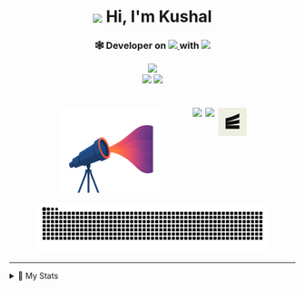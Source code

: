 <h1 align="center">
  <img src="https://media.giphy.com/media/v1.Y2lkPWVjZjA1ZTQ3eXpuazljNjdnODNobWx4NWg5a3FlN2oydXBpenE0M2dvamx6NmJmMyZlcD12MV9naWZzX3NlYXJjaCZjdD1n/3oKIPtjElfqwMOTbH2/giphy.gif" width="100" style="vertical-align: middle;"/> 
  Hi, I'm Kushal 
</h1>

<h3 align="center">🕸️ Developer on  
  <a href="https://fedoraproject.org/">
    <img src="https://upload.wikimedia.org/wikipedia/commons/4/41/Fedora_icon_%282021%29.svg" height="30" />
  </a> 
  with  
  <a href="https://neovim.io/">
    <img src="https://skillicons.dev/icons?i=neovim" height="30" />
  </a>
</h3>



<div align="center">
  <img src="https://skillicons.dev/icons?i=ts,go,next,bun,express" /><br/>
  <img src="https://skillicons.dev/icons?i=tailwind,mongodb,firebase" />
  <img src="https://cdn.jsdelivr.net/gh/homarr-labs/dashboard-icons/svg/podman.svg" height="50" />
</div>


<h1 align="center">
<img src="https://raw.githubusercontent.com/kushalsdesk/kushalsdesk/refs/heads/main/assets/telescope.png" height="150" width="180" style="vertical-align: middle; margin-right: 50px; "/> 
<img src="https://skillicons.dev/icons?i=postgres" height="50" style="vertical-align: top;"/> 
<img src="https://skillicons.dev/icons?i=redis" height="50" style="vertical-align: top;"/> 
<img src="https://raw.githubusercontent.com/kushalsdesk/kushalsdesk/refs/heads/main/assets/encore.png" height="50" style="vertical-align: top;"/> 
</h1>




<div align="center">
 <img src="https://raw.githubusercontent.com/kushalsdesk/kushalsdesk/output/snake.svg" alt="Snake animation" width="80%"/>
</div>

--- 

<details>
  <summary>🌌 My Stats</summary>
  <div align="center">
    <table>
      <tr>
        <td>
          <img src="https://github-readme-stats.vercel.app/api?username=kushalsdesk&count_private=true&show_icons=true&hide_border=true&theme=tokyonight" height="180"/>
        </td>
        <td>
          <img src="https://github-readme-stats.vercel.app/api/top-langs/?username=kushalsdesk&hide=css,java,php&layout=compact&theme=tokyonight&hide_border=true" height="180"/>
        </td>
      </tr>
    </table>
  </div>
</details>
